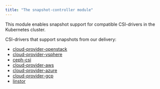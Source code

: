```yaml
---
title: "The snapshot-controller module"
---
```


This module enables snapshot support for compatible CSI-drivers in the Kubernetes cluster.

CSI-drivers that support snapshots from our delivery:
- [cloud-provider-openstack](../modules/030-cloud-provider-openstack/)
- [cloud-provider-vsphere](../modules/030-cloud-provider-vsphere/)
- [ceph-csi](../modules/030-ceph-csi/)
- [cloud-provider-aws](../modules/030-cloud-provider-aws/)
- [cloud-provider-azure](../modules/030-cloud-provider-azure/)
- [cloud-provider-gcp](../modules/030-cloud-provider-gcp/)
- [linstor](../modules/041-linstor/)
